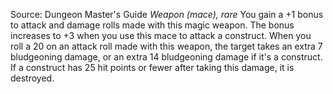 Source: Dungeon Master's Guide
*Weapon (mace), rare*
You gain a +1 bonus to attack and damage rolls made with this magic weapon. The bonus increases to +3 when you use this mace to attack a construct.
When you roll a 20 on an attack roll made with this weapon, the target takes an extra 7 bludgeoning damage, or an extra 14 bludgeoning damage if it's a construct. If a construct has 25 hit points or fewer after taking this damage, it is destroyed.